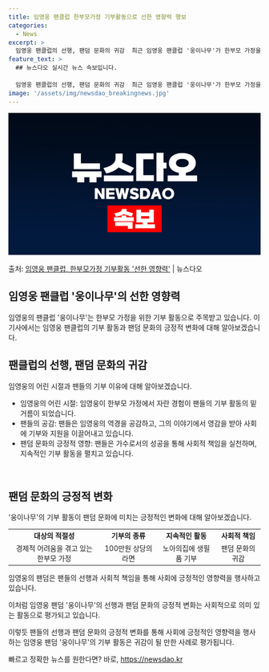 ```yaml
---
title: 임영웅 팬클럽 한부모가정 기부활동으로 선한 영향력 행보
categories:
  - News
excerpt: >
  임영웅 팬클럽의 선행, 팬덤 문화의 귀감  최근 임영웅 팬클럽 '웅이나무'가 한부모 가정을 위한 물품 기부로…
feature_text: >
  ## 뉴스다오 실시간 뉴스 속보입니다.

  임영웅 팬클럽의 선행, 팬덤 문화의 귀감  최근 임영웅 팬클럽 '웅이나무'가 한부모 가정을 위한 물품 기부로…
image: '/assets/img/newsdao_breakingnews.jpg'
---
```


![뉴스다오 속보](/assets/img/newsdao_breakingnews.jpg)

<p>출처: <a href="https://newsdao.kr/4494" rel="dofollow">임영웅 팬클럽, 한부모가정 기부활동 '선한 영향력'</a> | 뉴스다오</p>

<h2>임영웅 팬클럽 '웅이나무'의 선한 영향력</h2>

임영웅의 팬클럽 '웅이나무'는 한부모 가정을 위한 기부 활동으로 주목받고 있습니다. 이 기사에서는 임영웅 팬클럽의 기부 활동과 팬덤 문화의 긍정적 변화에 대해 알아보겠습니다.

<h2 data-ke-size="size26">팬클럽의 선행, 팬덤 문화의 귀감</h2>

임영웅의 어린 시절과 팬들의 기부 이유에 대해 알아보겠습니다.

<ul>
  <li>임영웅의 어린 시절: 임영웅이 한부모 가정에서 자란 경험이 팬들의 기부 활동의 밑거름이 되었습니다.</li>
  <li>팬들의 공감: 팬들은 임영웅의 역경을 공감하고, 그의 이야기에서 영감을 받아 사회에 기부와 지원을 이끌어내고 있습니다.</li>
  <li>팬덤 문화의 긍정적 영향: 팬들은 가수로서의 성공을 통해 사회적 책임을 실천하며, 지속적인 기부 활동을 펼치고 있습니다.</li>
</ul>

<p data-ke-size="size16">&nbsp;</p>

<h2 data-ke-size="size26">팬덤 문화의 긍정적 변화</h2>

'웅이나무'의 기부 활동이 팬덤 문화에 미치는 긍정적인 변화에 대해 알아보겠습니다.

<table>
  <tr>
    <td style="text-align: center; height: 17px;"><b>대상의 적절성</b></td>
    <td style="text-align: center; height: 17px;"><b>기부의 종류</b></td>
    <td style="text-align: center; height: 17px;"><b>지속적인 활동</b></td>
    <td style="text-align: center; height: 17px;"><b>사회적 책임</b></td>
  </tr>
  <tr>
    <td style="text-align: center; height: 17px;">경제적 어려움을 겪고 있는 한부모 가정</td>
    <td style="text-align: center; height: 17px;">100만원 상당의 라면</td>
    <td style="text-align: center; height: 17px;">노아의집에 생필품 기부</td>
    <td style="text-align: center; height: 17px;">팬덤 문화의 귀감</td>
  </tr>
</table>

임영웅의 팬덤은 팬들의 선행과 사회적 책임을 통해 사회에 긍정적인 영향력을 행사하고 있습니다.

이처럼 임영웅 팬덤 '웅이나무'의 선행과 팬덤 문화의 긍정적 변화는 사회적으로 의미 있는 활동으로 평가되고 있습니다.

이렇듯 팬들의 선행과 팬덤 문화의 긍정적 변화를 통해 사회에 긍정적인 영향력을 행사하는 임영웅 팬덤 '웅이나무'의 기부 활동은 귀감이 될 만한 사례로 평가됩니다. 

빠르고 정확한 뉴스를 원한다면? 바로, <a href="https://newsdao.kr" rel="dofollow">https://newsdao.kr</a>


    
